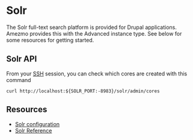 # Solr

The Solr full-text search platform is provided for Drupal applications. Amezmo provides
this with the Advanced instance type. See below for some resources for getting started.

## Solr API

From your [SSH](/docs/instances/ssh) session, you can check which cores are created with
this command

```curl
curl http://localhost:${SOLR_PORT:-8983}/solr/admin/cores
```

## Resources

- [Solr configuration](/docs/solr/configuration)
- [Solr Reference](https://solr.apache.org/guide/solr/latest/configuration-guide/config-api.html)
